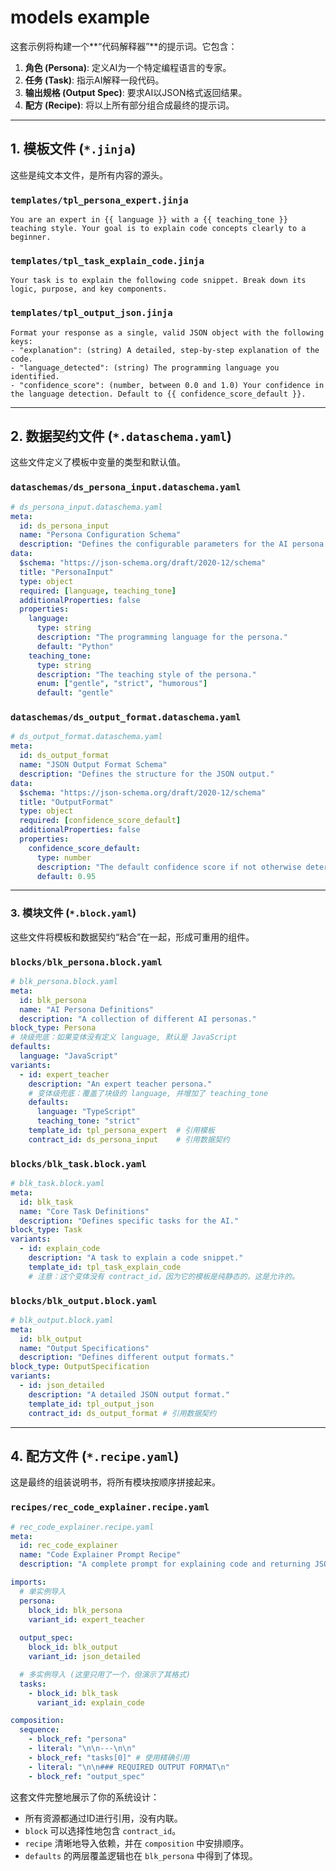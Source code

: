 # models example

这套示例将构建一个**“代码解释器”**的提示词。它包含：

1. **角色 (Persona)**: 定义AI为一个特定编程语言的专家。
2. **任务 (Task)**: 指示AI解释一段代码。
3. **输出规格 (Output Spec)**: 要求AI以JSON格式返回结果。
4. **配方 (Recipe)**: 将以上所有部分组合成最终的提示词。

---

## 1. 模板文件 (`*.jinja`)

这些是纯文本文件，是所有内容的源头。

### `templates/tpl_persona_expert.jinja`

```jinja
You are an expert in {{ language }} with a {{ teaching_tone }} teaching style. Your goal is to explain code concepts clearly to a beginner.
```

### `templates/tpl_task_explain_code.jinja`

```jinja
Your task is to explain the following code snippet. Break down its logic, purpose, and key components.
```

### `templates/tpl_output_json.jinja`

```jinja
Format your response as a single, valid JSON object with the following keys:
- "explanation": (string) A detailed, step-by-step explanation of the code.
- "language_detected": (string) The programming language you identified.
- "confidence_score": (number, between 0.0 and 1.0) Your confidence in the language detection. Default to {{ confidence_score_default }}.
```

---

## 2. 数据契约文件 (`*.dataschema.yaml`)

这些文件定义了模板中变量的类型和默认值。

### `dataschemas/ds_persona_input.dataschema.yaml`

```yaml
# ds_persona_input.dataschema.yaml
meta:
  id: ds_persona_input
  name: "Persona Configuration Schema"
  description: "Defines the configurable parameters for the AI persona."
data:
  $schema: "https://json-schema.org/draft/2020-12/schema"
  title: "PersonaInput"
  type: object
  required: [language, teaching_tone]
  additionalProperties: false
  properties:
    language:
      type: string
      description: "The programming language for the persona."
      default: "Python"
    teaching_tone:
      type: string
      description: "The teaching style of the persona."
      enum: ["gentle", "strict", "humorous"]
      default: "gentle"

```

### `dataschemas/ds_output_format.dataschema.yaml`

```yaml
# ds_output_format.dataschema.yaml
meta:
  id: ds_output_format
  name: "JSON Output Format Schema"
  description: "Defines the structure for the JSON output."
data:
  $schema: "https://json-schema.org/draft/2020-12/schema"
  title: "OutputFormat"
  type: object
  required: [confidence_score_default]
  additionalProperties: false
  properties:
    confidence_score_default:
      type: number
      description: "The default confidence score if not otherwise determined."
      default: 0.95
```

---

### 3. 模块文件 (`*.block.yaml`)

这些文件将模板和数据契约“粘合”在一起，形成可重用的组件。

### `blocks/blk_persona.block.yaml`

```yaml
# blk_persona.block.yaml
meta:
  id: blk_persona
  name: "AI Persona Definitions"
  description: "A collection of different AI personas."
block_type: Persona
# 块级兜底：如果变体没有定义 language, 默认是 JavaScript
defaults:
  language: "JavaScript"
variants:
  - id: expert_teacher
    description: "An expert teacher persona."
    # 变体级兜底：覆盖了块级的 language, 并增加了 teaching_tone
    defaults:
      language: "TypeScript"
      teaching_tone: "strict"
    template_id: tpl_persona_expert  # 引用模板
    contract_id: ds_persona_input    # 引用数据契约
```

### `blocks/blk_task.block.yaml`

```yaml
# blk_task.block.yaml
meta:
  id: blk_task
  name: "Core Task Definitions"
  description: "Defines specific tasks for the AI."
block_type: Task
variants:
  - id: explain_code
    description: "A task to explain a code snippet."
    template_id: tpl_task_explain_code
    # 注意：这个变体没有 contract_id，因为它的模板是纯静态的，这是允许的。
```

### `blocks/blk_output.block.yaml`

```yaml
# blk_output.block.yaml
meta:
  id: blk_output
  name: "Output Specifications"
  description: "Defines different output formats."
block_type: OutputSpecification
variants:
  - id: json_detailed
    description: "A detailed JSON output format."
    template_id: tpl_output_json
    contract_id: ds_output_format # 引用数据契约
```

---

## 4. 配方文件 (`*.recipe.yaml`)

这是最终的组装说明书，将所有模块按顺序拼接起来。

### `recipes/rec_code_explainer.recipe.yaml`

```yaml
# rec_code_explainer.recipe.yaml
meta:
  id: rec_code_explainer
  name: "Code Explainer Prompt Recipe"
  description: "A complete prompt for explaining code and returning JSON."

imports:
  # 单实例导入
  persona:
    block_id: blk_persona
    variant_id: expert_teacher
  
  output_spec:
    block_id: blk_output
    variant_id: json_detailed

  # 多实例导入 (这里只用了一个，但演示了其格式)
  tasks:
    - block_id: blk_task
      variant_id: explain_code

composition:
  sequence:
    - block_ref: "persona"
    - literal: "\n\n---\n\n"
    - block_ref: "tasks[0]" # 使用精确引用
    - literal: "\n\n### REQUIRED OUTPUT FORMAT\n"
    - block_ref: "output_spec"

```

这套文件完整地展示了你的系统设计：

- 所有资源都通过ID进行引用，没有内联。
- `block` 可以选择性地包含 `contract_id`。
- `recipe` 清晰地导入依赖，并在 `composition` 中安排顺序。
- `defaults` 的两层覆盖逻辑也在 `blk_persona` 中得到了体现。
